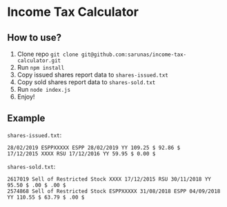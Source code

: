# Income Tax Calculator

## How to use?

1. Clone repo `git clone git@github.com:sarunas/income-tax-calculator.git`
2. Run `npm install`
3. Copy issued shares report data to `shares-issued.txt`
4. Copy sold shares report data to `shares-sold.txt`
5. Run `node index.js`
6. Enjoy!

## Example

`shares-issued.txt`:
```
28/02/2019 ESPPXXXXX ESPP 28/02/2019 YY 109.25 $ 92.86 $
17/12/2015 XXXX RSU 17/12/2016 YY 59.95 $ 0.00 $
```

`shares-sold.txt`:
```
2617019 Sell of Restricted Stock XXXX 17/12/2015 RSU 30/11/2018 YY 95.50 $ .00 $ .00 $
2574868 Sell of Restricted Stock ESPPXXXXX 31/08/2018 ESPP 04/09/2018 YY 110.55 $ 63.79 $ .00 $
```

